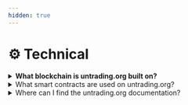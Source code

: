 ```yaml
---
hidden: true
---
```


# ⚙️ Technical

<details>

<summary><strong>What blockchain is untrading.org built on?</strong></summary>

* Mainnets: Ethereum and Polygon
* Testnets: Sepolia, Goerli and Mumbai

</details>

<details>

<summary>What smart contracts are used on untrading.org?</summary>

Several smart contracts govern different aspects of the platform. You can find more information about specific smart contracts in the untrading.org GitHub at [https://github.com/untrading](https://github.com/untrading).

</details>

<details>

<summary>Where can I find the untrading.org documentation?</summary>

The official untrading.org documentation is available on the platform website at [https://docs.untrading.org/](https://docs.untrading.org/). It provides detailed information about features, functionalities, and technical specifications.

</details>
